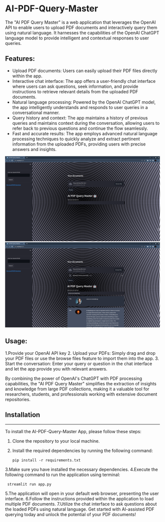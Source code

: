 # AI-PDF-Query-Master

The "AI PDF Query Master" is a web application that leverages the OpenAI API to enable users to upload PDF documents and interactively query them using natural language. It harnesses the capabilities of the OpenAI ChatGPT language model to provide intelligent and contextual responses to user queries.

## Features:
- Upload PDF documents: Users can easily upload their PDF files directly within the app.
- Interactive chat interface: The app offers a user-friendly chat interface where users can ask questions, seek information, and provide instructions to retrieve relevant details from the uploaded PDF documents.
- Natural language processing: Powered by the OpenAI ChatGPT model, the app intelligently understands and responds to user queries in a conversational manner.
- Query history and context: The app maintains a history of previous queries and maintains context during the conversation, allowing users to refer back to previous questions and continue the flow seamlessly.
- Fast and accurate results: The app employs advanced natural language processing techniques to quickly analyze and extract pertinent information from the uploaded PDFs, providing users with precise answers and insights.

![Screenshots](./Screenshots/Screenshot1.png)
![Screenshots](./Screenshots/Screenshot2.png)

## Usage:
1.Provide your OpenAI API key
2. Upload your PDFs: Simply drag and drop your PDF files or use the browse files feature to import them into the app.
3. Start the conversation: Enter your query or question in the chat interface and let the app provide you with relevant answers.

By combining the power of OpenAI's ChatGPT with PDF processing capabilities, the "AI PDF Query Master" simplifies the extraction of insights and knowledge from large PDF collections, making it a valuable tool for researchers, students, and professionals working with extensive document repositories.

## Installation
----------------------------
To install the AI-PDF-Query-Master App, please follow these steps:

1. Clone the repository to your local machine.

2. Install the required dependencies by running the following command:
   ```
   pip install -r requirements.txt

   ```
3.Make sure you have installed the necessary dependencies.
4.Execute the following command to run the application using terminal:
   ```
    streamlit run app.py

   ```
5.The application will open in your default web browser, presenting the user interface.
6.Follow the instructions provided within the application to load multiple PDF documents.
7.Utilize the chat interface to ask questions about the loaded PDFs using natural language.
Get started with AI-assisted PDF querying today and unlock the potential of your PDF documents!

